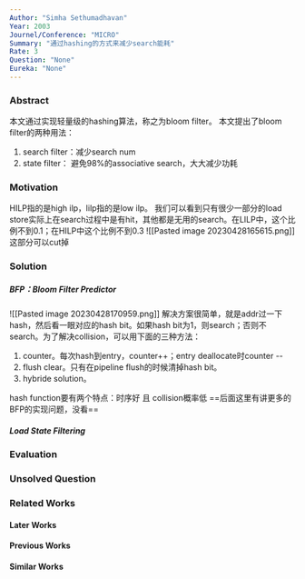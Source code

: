 ```yaml
---
Author: "Simha Sethumadhavan"
Year: 2003
Journel/Conference: "MICRO"
Summary: "通过hashing的方式来减少search能耗"
Rate: 3
Question: "None"
Eureka: "None"
---
```

### Abstract
本文通过实现轻量级的hashing算法，称之为bloom filter。
本文提出了bloom filter的两种用法：
1. search filter：减少search num
2. state filter：
避免98%的associative search，大大减少功耗

### Motivation
HILP指的是high ilp，lilp指的是low ilp。
我们可以看到只有很少一部分的load store实际上在search过程中是有hit，其他都是无用的search。在LILP中，这个比例不到0.1；在HILP中这个比例不到0.3
![[Pasted image 20230428165615.png]]
这部分可以cut掉

### Solution
##### BFP：Bloom Filter Predictor
![[Pasted image 20230428170959.png]]
解决方案很简单，就是addr过一下hash，然后看一眼对应的hash bit。如果hash bit为1，则search；否则不search。为了解决collision，可以用下面的三种方法：
1. counter。每次hash到entry，counter++；entry deallocate时counter --
2. flush clear。只有在pipeline flush的时候清掉hash bit。
3. hybride solution。

hash function要有两个特点：时序好 且 collision概率低
==后面这里有讲更多的BFP的实现问题，没看==


##### Load State Filtering


### Evaluation


### Unsolved Question


### Related Works
#### Later Works

#### Previous Works

#### Similar Works
